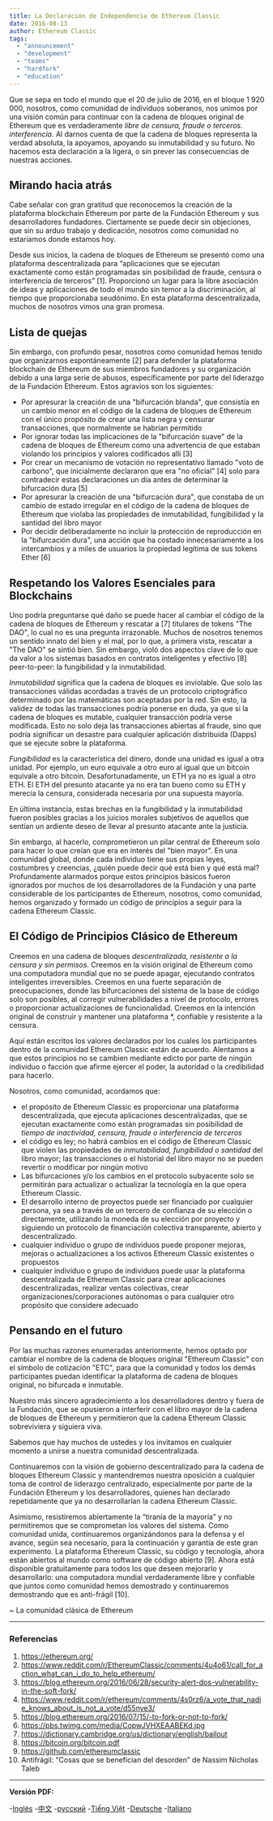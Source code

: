 ```yaml
---
title: La Declaración de Independencia de Ethereum Classic
date: 2016-08-13
author: Ethereum Classic
tags:
  - "announcement"
  - "development"
  - "teams"
  - "hardfork"
  - "education"
---
```


Que se sepa en todo el mundo que el 20 de julio de 2016, en el bloque 1 920 000, nosotros, como comunidad de individuos soberanos, nos unimos por una visión común para continuar con la cadena de bloques original de Ethereum que es verdaderamente *libre de censura, fraude o terceros. interferencia*. Al darnos cuenta de que la cadena de bloques representa la verdad absoluta, la apoyamos, apoyando su inmutabilidad y su futuro. No hacemos esta declaración a la ligera, o sin prever las consecuencias de nuestras acciones.

## Mirando hacia atrás

Cabe señalar con gran gratitud que reconocemos la creación de la plataforma blockchain Ethereum por parte de la Fundación Ethereum y sus desarrolladores fundadores. Ciertamente se puede decir sin objeciones, que sin su arduo trabajo y dedicación, nosotros como comunidad no estaríamos donde estamos hoy.

Desde sus inicios, la cadena de bloques de Ethereum se presentó como una plataforma descentralizada para “aplicaciones que se ejecutan exactamente como están programadas sin posibilidad de fraude, censura o interferencia de terceros” [1]. Proporcionó un lugar para la libre asociación de ideas y aplicaciones de todo el mundo sin temor a la discriminación, al tiempo que proporcionaba seudónimo. En esta plataforma descentralizada, muchos de nosotros vimos una gran promesa.

## Lista de quejas

Sin embargo, con profundo pesar, nosotros como comunidad hemos tenido que organizarnos espontáneamente [2] para defender la plataforma blockchain de Ethereum de sus miembros fundadores y su organización debido a una larga serie de abusos, específicamente por parte del liderazgo de la Fundación Ethereum. Estos agravios son los siguientes:

- Por apresurar la creación de una "bifurcación blanda", que consistía en un cambio menor en el código de la cadena de bloques de Ethereum con el único propósito de crear una lista negra y censurar transacciones, que normalmente se habrían permitido
- Por ignorar todas las implicaciones de la "bifurcación suave" de la cadena de bloques de Ethereum como una advertencia de que estaban violando los principios y valores codificados allí [3]
- Por crear un mecanismo de votación no representativo llamado "voto de carbono", que inicialmente declararon que era "no oficial" [4] solo para contradecir estas declaraciones un día antes de determinar la bifurcación dura [5]
- Por apresurar la creación de una "bifurcación dura", que constaba de un cambio de estado irregular en el código de la cadena de bloques de Ethereum que violaba las propiedades de inmutabilidad, fungibilidad y la santidad del libro mayor
- Por decidir deliberadamente no incluir la protección de reproducción en la "bifurcación dura", una acción que ha costado innecesariamente a los intercambios y a miles de usuarios la propiedad legítima de sus tokens Ether [6]

## Respetando los Valores Esenciales para Blockchains

Uno podría preguntarse qué daño se puede hacer al cambiar el código de la cadena de bloques de Ethereum y rescatar a [7] titulares de tokens "The DAO", lo cual no es una pregunta irrazonable. Muchos de nosotros tenemos un sentido innato del bien y el mal, por lo que, a primera vista, rescatar a "The DAO" se sintió bien. Sin embargo, violó dos aspectos clave de lo que da valor a los sistemas basados en contratos inteligentes y efectivo [8] peer-to-peer: la fungibilidad y la inmutabilidad.

*Inmutabilidad* significa que la cadena de bloques es inviolable. Que solo las transacciones válidas acordadas a través de un protocolo criptográfico determinado por las matemáticas son aceptadas por la red. Sin esto, la validez de todas las transacciones podría ponerse en duda, ya que si la cadena de bloques es mutable, cualquier transacción podría verse modificada. Esto no solo deja las transacciones abiertas al fraude, sino que podría significar un desastre para cualquier aplicación distribuida (Dapps) que se ejecute sobre la plataforma.

*Fungibilidad* es la característica del dinero, donde una unidad es igual a otra unidad. Por ejemplo, un euro equivale a otro euro al igual que un bitcoin equivale a otro bitcoin. Desafortunadamente, un ETH ya no es igual a otro ETH. El ETH del presunto atacante ya no era tan bueno como su ETH y merecía la censura, considerada necesaria por una supuesta mayoría.

En última instancia, estas brechas en la fungibilidad y la inmutabilidad fueron posibles gracias a los juicios morales subjetivos de aquellos que sentían un ardiente deseo de llevar al presunto atacante ante la justicia.

Sin embargo, al hacerlo, comprometieron un pilar central de Ethereum solo para hacer lo que creían que era en interés del "bien mayor". En una comunidad global, donde cada individuo tiene sus propias leyes, costumbres y creencias, ¿quién puede decir qué está bien y qué está mal? Profundamente alarmados porque estos principios básicos fueron ignorados por muchos de los desarrolladores de la Fundación y una parte considerable de los participantes de Ethereum, nosotros, como comunidad, hemos organizado y formado un código de principios a seguir para la cadena Ethereum Classic.

## El Código de Principios Clásico de Ethereum

Creemos en una cadena de bloques *descentralizada, resistente a la censura y sin permisos*. Creemos en la visión original de Ethereum como una computadora mundial que no se puede apagar, ejecutando contratos inteligentes irreversibles. Creemos en una fuerte separación de preocupaciones, donde las bifurcaciones del sistema de la base de código solo son posibles, al corregir vulnerabilidades a nivel de protocolo, errores o proporcionar actualizaciones de funcionalidad. Creemos en la intención original de construir y mantener una plataforma</em> *, confiable y resistente a la censura.</p>

Aquí están escritos los valores declarados por los cuales los participantes dentro de la comunidad Ethereum Classic están de acuerdo. Alentamos a que estos principios no se cambien mediante edicto por parte de ningún individuo o facción que afirme ejercer el poder, la autoridad o la credibilidad para hacerlo.

Nosotros, como comunidad, acordamos que:

- el propósito de Ethereum Classic es proporcionar una plataforma descentralizada, que ejecuta aplicaciones descentralizadas, que se ejecutan exactamente como están programadas sin posibilidad de *tiempo de inactividad, censura, fraude o interferencia de terceros*
- el código es ley; no habrá cambios en el código de Ethereum Classic que violen las propiedades de *inmutabilidad, fungibilidad o santidad* del libro mayor; las transacciones o el historial del libro mayor no se pueden revertir o modificar por ningún motivo
- Las bifurcaciones y/o los cambios en el protocolo subyacente solo se permitirán para actualizar o actualizar la tecnología en la que opera Ethereum Classic.
- El desarrollo interno de proyectos puede ser financiado por cualquier persona, ya sea a través de un tercero de confianza de su elección o directamente, utilizando la moneda de su elección por proyecto y siguiendo un protocolo de financiación colectiva transparente, abierto y descentralizado.
- cualquier individuo o grupo de individuos puede proponer mejoras, mejoras o actualizaciones a los activos Ethereum Classic existentes o propuestos
- cualquier individuo o grupo de individuos puede usar la plataforma descentralizada de Ethereum Classic para crear aplicaciones descentralizadas, realizar ventas colectivas, crear organizaciones/corporaciones autónomas o para cualquier otro propósito que considere adecuado

## Pensando en el futuro

Por las muchas razones enumeradas anteriormente, hemos optado por cambiar el nombre de la cadena de bloques original "Ethereum Classic" con el símbolo de cotización "ETC", para que la comunidad y todos los demás participantes puedan identificar la plataforma de cadena de bloques original, no bifurcada e inmutable.

Nuestro más sincero agradecimiento a los desarrolladores dentro y fuera de la Fundación, que se opusieron a interferir con el libro mayor de la cadena de bloques de Ethereum y permitieron que la cadena Ethereum Classic sobreviviera y siguiera viva.

Sabemos que hay muchos de ustedes y los invitamos en cualquier momento a unirse a nuestra comunidad descentralizada.

Continuaremos con la visión de gobierno descentralizado para la cadena de bloques Ethereum Classic y mantendremos nuestra oposición a cualquier toma de control de liderazgo centralizado, especialmente por parte de la Fundación Ethereum y los desarrolladores, quienes han declarado repetidamente que ya no desarrollarían la cadena Ethereum Classic.

Asimismo, resistiremos abiertamente la “tiranía de la mayoría” y no permitiremos que se comprometan los valores del sistema. Como comunidad unida, continuaremos organizándonos para la defensa y el avance, según sea necesario, para la continuación y garantía de este gran experimento. La plataforma Ethereum Classic, su código y tecnología, ahora están abiertos al mundo como software de código abierto [9]. Ahora está disponible gratuitamente para todos los que deseen mejorarlo y desarrollarlo: una computadora mundial verdaderamente libre y confiable que juntos como comunidad hemos demostrado y continuaremos demostrando que es anti-frágil [10].

~ La comunidad clásica de Ethereum

---

### Referencias

1. https://ethereum.org/
2. https://www.reddit.com/r/EthereumClassic/comments/4u4o61/call_for_action_what_can_i_do_to_help_ethereum/
3. https://blog.ethereum.org/2016/06/28/security-alert-dos-vulnerability-in-the-soft-fork/
4. https://www.reddit.com/r/ethereum/comments/4s0rz6/a_vote_that_nadie_knows_about_is_not_a_vote/d55nye3/
5. https://blog.ethereum.org/2016/07/15/-to-fork-or-not-to-fork/
6. https://pbs.twimg.com/media/CopwJVHXEAABEKd.jpg
7. https://dictionary.cambridge.org/us/dictionary/english/bailout
8. https://bitcoin.org/bitcoin.pdf
9. https://github.com/ethereumclassic
10. Antifrágil: “Cosas que se benefician del desorden” de Nassim Nicholas Taleb

---

**Versión PDF:**

-[Inglés](/ETC_Declaration_of_Independence.pdf) -[中文](/ETC_Declaration_of_Independence_chinese.pdf) -[русский](/ETC_Declaration_of_Independence_russian.pdf) -[Tiếng Việt](/ETC_Declaration_of_Independence_vietnamese.pdf) -[Deutsche](/ETC_Declaration_of_Independence_german.pdf) -[Italiano](/ETC_Declaration_of_Independence_italian.pdf)